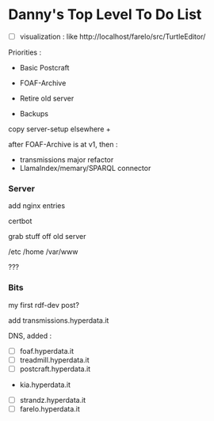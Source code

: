 # Danny's Top Level To Do List

- [ ] visualization : like http://localhost/farelo/src/TurtleEditor/

Priorities :

- Basic Postcraft
- FOAF-Archive
- Retire old server

- Backups

copy server-setup elsewhere +

after FOAF-Archive is at v1, then :

- transmissions major refactor
- LlamaIndex/memary/SPARQL connector

### Server

add nginx entries

certbot

grab stuff off old server

/etc
/home
/var/www

???

### Bits

my first rdf-dev post?

add transmissions.hyperdata.it

DNS, added :

- [ ] foaf.hyperdata.it
- [ ] treadmill.hyperdata.it
- [ ] postcraft.hyperdata.it
- kia.hyperdata.it
- [ ] strandz.hyperdata.it
- [ ] farelo.hyperdata.it
